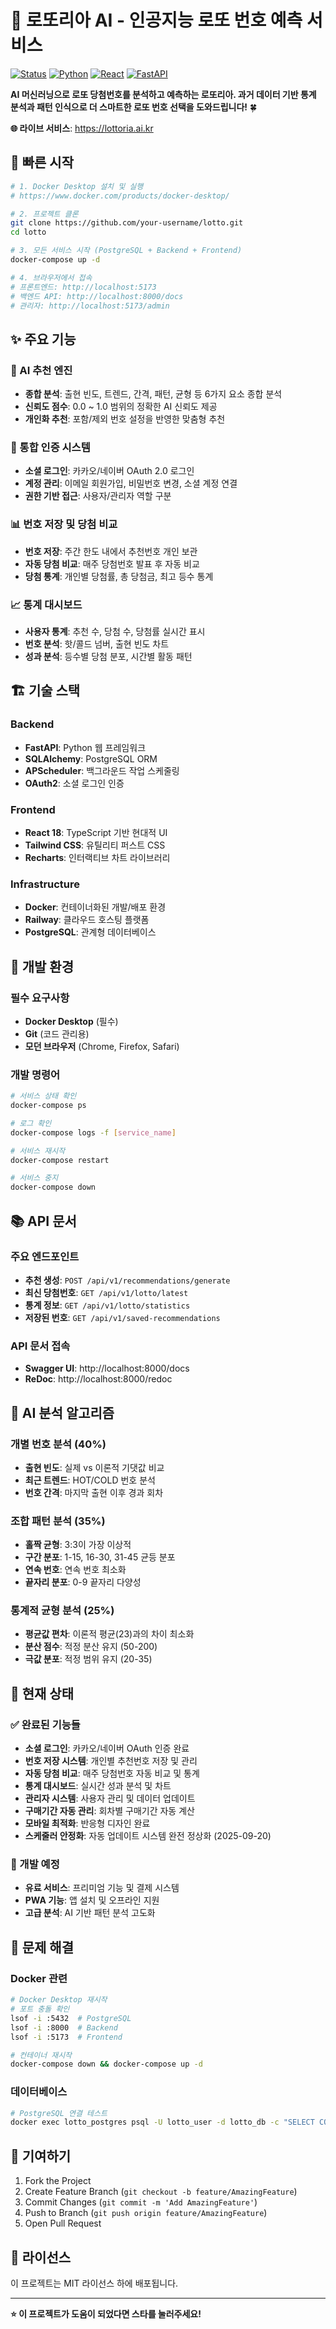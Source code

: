 # 🎯 로또리아 AI - 인공지능 로또 번호 예측 서비스

[![Status](https://img.shields.io/badge/Status-🚀%20프로덕션%20배포%20완료-brightgreen)](https://lottoria.ai.kr)
[![Python](https://img.shields.io/badge/Python-3.12-blue)](https://python.org)
[![React](https://img.shields.io/badge/React-18-blue)](https://reactjs.org)
[![FastAPI](https://img.shields.io/badge/FastAPI-0.104-green)](https://fastapi.tiangolo.com)

**AI 머신러닝으로 로또 당첨번호를 분석하고 예측하는 로또리아. 과거 데이터 기반 통계 분석과 패턴 인식으로 더 스마트한 로또 번호 선택을 도와드립니다!** 🍀

**🌐 라이브 서비스**: https://lottoria.ai.kr

## 🐳 빠른 시작

```bash
# 1. Docker Desktop 설치 및 실행
# https://www.docker.com/products/docker-desktop/

# 2. 프로젝트 클론
git clone https://github.com/your-username/lotto.git
cd lotto

# 3. 모든 서비스 시작 (PostgreSQL + Backend + Frontend)
docker-compose up -d

# 4. 브라우저에서 접속
# 프론트엔드: http://localhost:5173
# 백엔드 API: http://localhost:8000/docs
# 관리자: http://localhost:5173/admin
```

## ✨ 주요 기능

### 🤖 AI 추천 엔진
- **종합 분석**: 출현 빈도, 트렌드, 간격, 패턴, 균형 등 6가지 요소 종합 분석
- **신뢰도 점수**: 0.0 ~ 1.0 범위의 정확한 AI 신뢰도 제공
- **개인화 추천**: 포함/제외 번호 설정을 반영한 맞춤형 추천

### 🔐 통합 인증 시스템
- **소셜 로그인**: 카카오/네이버 OAuth 2.0 로그인
- **계정 관리**: 이메일 회원가입, 비밀번호 변경, 소셜 계정 연결
- **권한 기반 접근**: 사용자/관리자 역할 구분

### 📊 번호 저장 및 당첨 비교
- **번호 저장**: 주간 한도 내에서 추천번호 개인 보관
- **자동 당첨 비교**: 매주 당첨번호 발표 후 자동 비교
- **당첨 통계**: 개인별 당첨률, 총 당첨금, 최고 등수 통계

### 📈 통계 대시보드
- **사용자 통계**: 추천 수, 당첨 수, 당첨률 실시간 표시
- **번호 분석**: 핫/콜드 넘버, 출현 빈도 차트
- **성과 분석**: 등수별 당첨 분포, 시간별 활동 패턴

## 🏗️ 기술 스택

### Backend
- **FastAPI**: Python 웹 프레임워크
- **SQLAlchemy**: PostgreSQL ORM
- **APScheduler**: 백그라운드 작업 스케줄링
- **OAuth2**: 소셜 로그인 인증

### Frontend
- **React 18**: TypeScript 기반 현대적 UI
- **Tailwind CSS**: 유틸리티 퍼스트 CSS
- **Recharts**: 인터랙티브 차트 라이브러리

### Infrastructure
- **Docker**: 컨테이너화된 개발/배포 환경
- **Railway**: 클라우드 호스팅 플랫폼
- **PostgreSQL**: 관계형 데이터베이스

## 🔧 개발 환경

### 필수 요구사항
- **Docker Desktop** (필수)
- **Git** (코드 관리용)
- **모던 브라우저** (Chrome, Firefox, Safari)

### 개발 명령어
```bash
# 서비스 상태 확인
docker-compose ps

# 로그 확인
docker-compose logs -f [service_name]

# 서비스 재시작
docker-compose restart

# 서비스 중지
docker-compose down
```

## 📚 API 문서

### 주요 엔드포인트
- **추천 생성**: `POST /api/v1/recommendations/generate`
- **최신 당첨번호**: `GET /api/v1/lotto/latest`
- **통계 정보**: `GET /api/v1/lotto/statistics`
- **저장된 번호**: `GET /api/v1/saved-recommendations`

### API 문서 접속
- **Swagger UI**: http://localhost:8000/docs
- **ReDoc**: http://localhost:8000/redoc

## 🎯 AI 분석 알고리즘

### 개별 번호 분석 (40%)
- **출현 빈도**: 실제 vs 이론적 기댓값 비교
- **최근 트렌드**: HOT/COLD 번호 분석
- **번호 간격**: 마지막 출현 이후 경과 회차

### 조합 패턴 분석 (35%)
- **홀짝 균형**: 3:3이 가장 이상적
- **구간 분포**: 1-15, 16-30, 31-45 균등 분포
- **연속 번호**: 연속 번호 최소화
- **끝자리 분포**: 0-9 끝자리 다양성

### 통계적 균형 분석 (25%)
- **평균값 편차**: 이론적 평균(23)과의 차이 최소화
- **분산 점수**: 적정 분산 유지 (50-200)
- **극값 분포**: 적정 범위 유지 (20-35)

## 🚀 현재 상태

### ✅ 완료된 기능들
- **소셜 로그인**: 카카오/네이버 OAuth 인증 완료
- **번호 저장 시스템**: 개인별 추천번호 저장 및 관리
- **자동 당첨 비교**: 매주 당첨번호 자동 비교 및 통계
- **통계 대시보드**: 실시간 성과 분석 및 차트
- **관리자 시스템**: 사용자 관리 및 데이터 업데이트
- **구매기간 자동 관리**: 회차별 구매기간 자동 계산
- **모바일 최적화**: 반응형 디자인 완료
- **스케줄러 안정화**: 자동 업데이트 시스템 완전 정상화 (2025-09-20)

### 🎯 개발 예정
- **유료 서비스**: 프리미엄 기능 및 결제 시스템
- **PWA 기능**: 앱 설치 및 오프라인 지원
- **고급 분석**: AI 기반 패턴 분석 고도화

## 🚨 문제 해결

### Docker 관련
```bash
# Docker Desktop 재시작
# 포트 충돌 확인
lsof -i :5432  # PostgreSQL
lsof -i :8000  # Backend
lsof -i :5173  # Frontend

# 컨테이너 재시작
docker-compose down && docker-compose up -d
```

### 데이터베이스
```bash
# PostgreSQL 연결 테스트
docker exec lotto_postgres psql -U lotto_user -d lotto_db -c "SELECT COUNT(*) FROM lotto_draws;"
```

## 🤝 기여하기

1. Fork the Project
2. Create Feature Branch (`git checkout -b feature/AmazingFeature`)
3. Commit Changes (`git commit -m 'Add AmazingFeature'`)
4. Push to Branch (`git push origin feature/AmazingFeature`)
5. Open Pull Request

## 📄 라이선스

이 프로젝트는 MIT 라이선스 하에 배포됩니다.

---

**⭐ 이 프로젝트가 도움이 되었다면 스타를 눌러주세요!**